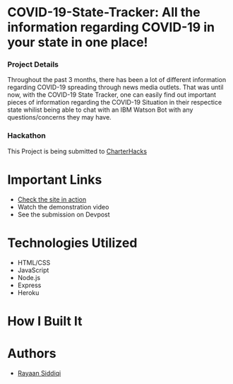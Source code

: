 # COVID-19-State-Tracker: All the information regarding COVID-19 in your state in one place!
### Project Details
Throughout the past 3 months, there has been a lot of different information regarding COVID-19 spreading through news media outlets. That was until now, with the COVID-19 State Tracker, one can easily find out important pieces of information regarding the COVID-19 Situation in their respectice state whilist being able to chat with an IBM Watson Bot with any questions/concerns they may have.

### Hackathon
This Project is being submitted to <a href = "https://charterhacks.devpost.com" target = "_blank">CharterHacks</a>

# Important Links
* <a href = "https://dashboard.heroku.com/apps/covid19-state-tracker">Check the site in action</a>
* Watch the demonstration video
* See the submission on Devpost

# Technologies Utilized
* HTML/CSS
* JavaScript
* Node.js
* Express
* Heroku

# How I Built It

# Authors
* <a href = "https://rayaansiddiqi.com">Rayaan Siddiqi</a>
